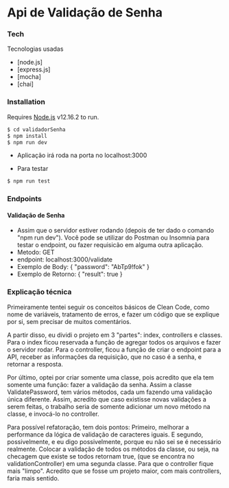 # Api de Validação de Senha


### Tech
Tecnologias usadas

* [node.js]
* [express.js]
* [mocha]
* [chai]

### Installation

Requires [Node.js](https://nodejs.org/) v12.16.2 to run.

```sh
$ cd validadorSenha
$ npm install
$ npm run dev
```
- Aplicação irá roda na porta no localhost:3000

- Para testar
```sh
$ npm run test
```

### Endpoints

#### Validação de Senha

- Assim que o servidor estiver rodando (depois de ter dado o comando "npm run dev"). Você pode se utilizar do Postman ou Insomnia para testar o endpoint, ou fazer requisicão em alguma outra aplicação.
- Metodo: GET
- endpoint: localhost:3000/validate
- Exemplo de Body: {
	 "password": "AbTp9!fok"
 }
- Exemplo de Retorno: {
    "result": true
    }


### Explicação técnica

Primeiramente tentei seguir os conceitos básicos de Clean Code, como nome de variáveis, tratamento de erros, e fazer um código que se explique por si, sem precisar de muitos comentários. 

A partir disso, eu dividi o projeto em 3 "partes": index, controllers e classes. Para o index ficou reservada a função de agregar todos os arquivos e fazer o servidor rodar. Para o controller, ficou a função de criar o endpoint para a API, receber as informações da requisição, que no caso é a senha, e retornar a resposta.

Por último, optei por criar somente uma classe, pois acredito que ela tem somente uma função: fazer a validação da senha. Assim a classe ValidatePassword, tem vários métodos, cada um fazendo uma validação única diferente. Assim, acredito que caso existisse novas validações a serem feitas, o trabalho seria de somente adicionar um novo método na classe, e invocá-lo no controller. 

Para possível refatoração, tem dois pontos: Primeiro, melhorar a performance da lógica de validação de caracteres iguais. E segundo, possivelmente, e eu digo possivelmente, porque eu não sei se é necessário realmente. Colocar a validação de todos os métodos da classe, ou seja, na checagem que existe se todos retornam true, (que se encontra no validationController) em uma segunda classe. Para que o controller fique mais "limpo". Acredito que se fosse um projeto maior, com mais controllers, faria mais sentido. 
